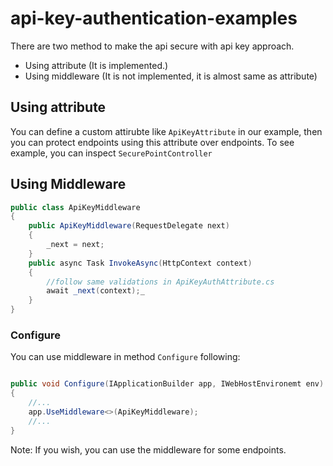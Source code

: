 # api-key-authentication-examples

There are two method to make the api secure with api key approach. 

- Using attribute (It is implemented.)
- Using middleware (It is not implemented, it is almost same as attribute)

## Using attribute
You can define a custom attirubte like `ApiKeyAttribute` in our example, then you can protect endpoints using this attribute over endpoints. 
To see example, you can inspect `SecurePointController`

## Using Middleware

```c#
public class ApiKeyMiddleware
{
    public ApiKeyMiddleware(RequestDelegate next)
    {
        _next = next;
    }
    public async Task InvokeAsync(HttpContext context)
    {
        //follow same validations in ApiKeyAuthAttribute.cs
        await _next(context);_
    }
}

```

### Configure
You can use middleware in method `Configure` following:

```c#

public void Configure(IApplicationBuilder app, IWebHostEnvironemt env)
{
    //...
    app.UseMiddleware<>(ApiKeyMiddleware);
    //...
}
```

Note: If you wish, you can use the middleware for some endpoints. 